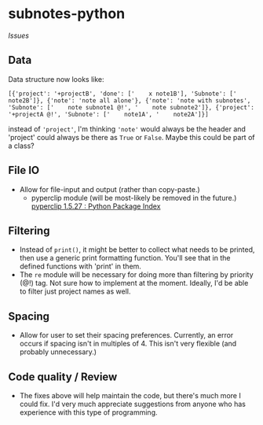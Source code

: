 # subnotes-python
*Issues*

## Data
Data structure now looks like:
```
[{'project': '+projectB', 'done': ['    x note1B'], 'Subnote': ['    note2B']}, {'note': 'note all alone'}, {'note': 'note with subnotes', 'Subnote': ['    note subnote1 @!', '    note subnote2']}, {'project': '+projectA @!', 'Subnote': ['    note1A', '    note2A']}]
```
instead of `'project'`, I'm thinking `'note'` would always be the header and 'project' could always be there as `True` or `False`. Maybe this could be part of a class?

## File IO
* Allow for file-input and output (rather than copy-paste.)
    * pyperclip module (will be most-likely be removed in the future.) [pyperclip 1.5.27 : Python Package Index](https://pypi.python.org/pypi/pyperclip)

## Filtering
* Instead of `print()`, it might be better to collect what needs to be printed, then use a generic print formatting function. You'll see that in the defined functions with 'print' in them.
* The `re` module will be necessary for doing more than filtering by priority (@!) tag. Not sure how to implement at the moment. Ideally, I'd be able to filter just project names as well.

## Spacing
* Allow for user to set their spacing preferences. Currently, an error occurs if spacing isn't in multiples of 4. This isn't very flexible (and probably unnecessary.)

## Code quality / Review
* The fixes above will help maintain the code, but there's much more I could fix. I'd very much appreciate suggestions from anyone who has experience with this type of programming.
